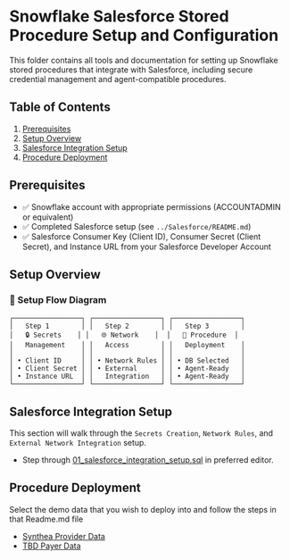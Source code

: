 # Snowflake Salesforce Stored Procedure Setup and Configuration

This folder contains all tools and documentation for setting up Snowflake stored procedures that integrate with Salesforce, including secure credential management and agent-compatible procedures.

## Table of Contents
1. [Prerequisites](#prerequisites)
2. [Setup Overview](#setup-overview)
3. [Salesforce Integration Setup](#salesforce-integration-setup)
4. [Procedure Deployment](#procedure-deployment)

## Prerequisites

- ✅ Snowflake account with appropriate permissions (ACCOUNTADMIN or equivalent)
- ✅ Completed Salesforce setup (see `../Salesforce/README.md`)
- ✅ Salesforce Consumer Key (Client ID), Consumer Secret (Client Secret), and Instance URL from your Salesforce Developer Account

## Setup Overview

### 🎯 Setup Flow Diagram

```
┌─────────────────┐ ┌─────────────────┐ ┌─────────────────┐ 
│   Step 1        │ │   Step 2        │ │   Step 3        │
│   🔒 Secrets    │ │   🌐 Network    │  │   🚀 Procedure  │
│   Management    │ │   Access        │ │   Deployment    │
│                 │ │                 │ │                 │
│ • Client ID     │ │ • Network Rules │ │ • DB Selected   │
│ • Client Secret │ │ • External      │ │ • Agent-Ready   │
│ • Instance URL  │ │   Integration   │ │ • Agent-Ready   │
└─────────────────┘ └─────────────────┘ └─────────────────┘
```


## Salesforce Integration Setup
This section will walk through the `Secrets Creation`, `Network Rules`, and `External Network Integration` setup. 

- Step through [01_salesforce_integration_setup.sql](./01_salesforce_integration_setup.sql) in preferred editor.

## Procedure Deployment
Select the demo data that you wish to deploy into and follow the steps in that Readme.md file

- [Synthea Provider Data](./Synthea-Synthetic-Provider-Data/Readme.md)
- [TBD Payer Data](#)
